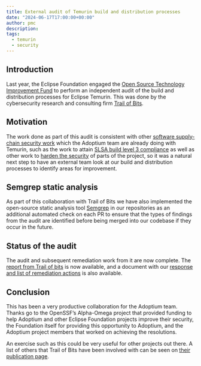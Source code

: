 ```yaml
---
title: External audit of Temurin build and distribution processes
date: "2024-06-17T17:00:00+00:00"
author: pmc
description:
tags:
  - temurin
  - security
---
```

## Introduction

Last year, the Eclipse Foundation engaged the
[Open Source Technology Improvement Fund](https://ostif.org/) to
perform an independent audit of the build and distribution processes for
Eclipse Temurin. This was done by the cybersecurity research and consulting
firm [Trail of Bits](https://www.trailofbits.com/).

## Motivation

The work done as part of this audit is consistent with other
[software supply-chain security work](https://adoptium.net/docs/slsa/) which
the Adoptium team are already doing with Temurin, such as the work to
attain
[SLSA build level 3 compliance](https://adoptium.net/en-GB/blog/2024/01/slsabuild3-temurin/)
as well as other work to
[harden the security](https://adoptium.net/docs/secure-software/) of parts of the project, so it
was a natural next step to have an external team look at our build and
distribution processes to identify areas for improvement.

## Semgrep static analysis

As part of this collaboration with Trail of Bits we have also implemented
the open-source static analysis tool
[Semgrep](https://github.com/adoptium/infrastructure/issues/3371#issuecomment-1976959833)
in our repositories as an additional automated check on each PR to ensure
that the types of findings from the audit are identified before being merged
into our codebase if they occur in the future.

## Status of the audit

The audit and subsequent remediation work from it are now complete. The
[report from Trail of bits](https://ostif.org/wp-content/uploads/2024/06/Temurin-Final-Report.pdf)
is now available, and a document with our
[response and list of remediation actions](https://adoptium.net/pdf/temurin-audit-response.pdf) is also available.

## Conclusion

This has been a very productive collaboration for the Adoptium team. Thanks go to the OpenSSF’s
Alpha-Omega project that provided funding to help Adoptium and other Eclipse Foundation projects
improve their security, the Foundation itself for providing this opportunity to Adoptium, and the
Adoptium project members that worked on achieving the resolutions.

An exercise such as this could be very useful for other projects out there.
A list of others that Trail of Bits have been involved with can be seen on
[their publication page](https://github.com/trailofbits/publications).
